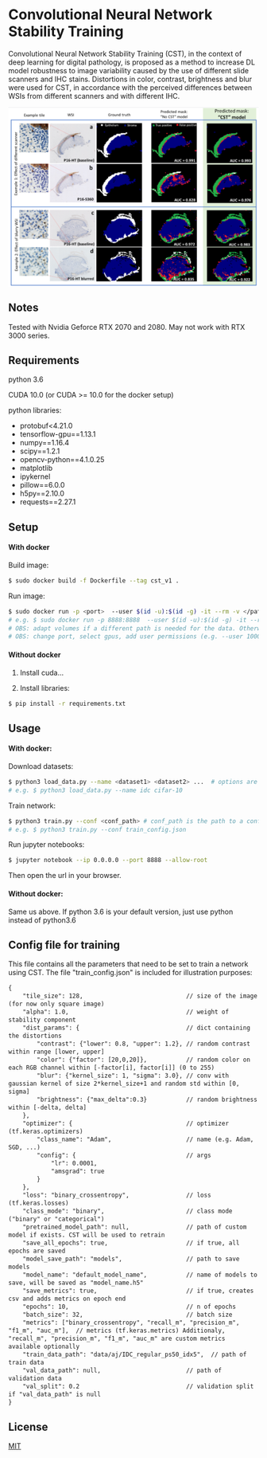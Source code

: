 # Convolutional Neural Network Stability Training

Convolutional Neural Network Stability Training (CST), in the context of deep learning for digital pathology, is proposed as a method to increase DL model robustness to image variability caused by the use of different slide scanners and IHC stains. Distortions in color, contrast, brightness and blur were used for CST, in accordance with the perceived differences between WSIs  from different scanners and with different IHC.

<img align="center" src="static/cst_segmentation.png" width="800">

## Notes
Tested with Nvidia Geforce RTX 2070 and 2080. May not work with RTX 3000 series.

## Requirements

python 3.6

CUDA 10.0 (or CUDA >= 10.0 for the docker setup)

python libraries: 
- protobuf<4.21.0
- tensorflow-gpu==1.13.1
- numpy==1.16.4
- scipy==1.2.1
- opencv-python==4.1.0.25
- matplotlib
- ipykernel
- pillow==6.0.0
- h5py==2.10.0
- requests==2.27.1

## Setup

#### With docker

Build image:

``` bash
$ sudo docker build -f Dockerfile --tag cst_v1 .
```

Run image:

```bash
$ sudo docker run -p <port>  --user $(id -u):$(id -g) -it --rm -v </path/to/this/repository>:/main_dir/CST_v1 --gpus <gpus> cst_v1:latest /bin/bash
# e.g. $ sudo docker run -p 8888:8888  --user $(id -u):$(id -g) -it --rm -v $(pwd):/main_dir/CST_v1 --gpus all cst_v1:latest /bin/bash
# OBS: adapt volumes if a different path is needed for the data. Otherwise, move data to the 'CST_v1/data'
# OBS: change port, select gpus, add user permissions (e.g. --user 1000:1000) or generally modify the run command as needed. 


```

#### Without docker 
1. Install cuda...

2. Install libraries: 
```bash 
$ pip install -r requirements.txt
```



## Usage

#### With docker:

Download datasets: 
```bash
$ python3 load_data.py --name <dataset1> <dataset2> ...  # options are idc, cifar-10, cifar-10-c. Default is idc
# e.g. $ python3 load_data.py --name idc cifar-10
```

Train network:

```bash
$ python3 train.py --conf <conf_path> # conf_path is the path to a config json file with the parameters. Default is train_config.json
# e.g. $ python3 train.py --conf train_config.json
```

Run jupyter notebooks:
```bash
$ jupyter notebook --ip 0.0.0.0 --port 8888 --allow-root
```

Then open the url in your browser.

#### Without docker:

Same us above. If python 3.6 is your default version, just use python instead of python3.6


## Config file for training
This file contains all the parameters that need to be set to train a network using CST. The file "train_config.json" is included for illustration purposes:


```jsonc
{
    "tile_size": 128,                             // size of the image (for now only square image)
    "alpha": 1.0,                                 // weight of stability component
    "dist_params": {                              // dict containing the distortions
        "contrast": {"lower": 0.8, "upper": 1.2}, // random contrast within range [lower, upper]
        "color": {"factor": [20,0,20]},           // random color on each RGB channel within [-factor[i], factor[i]] (0 to 255)
        "blur": {"kernel_size": 1, "sigma": 3.0}, // conv with gaussian kernel of size 2*kernel_size+1 and random std within [0, sigma]
        "brightness": {"max_delta":0.3}           // random brightness within [-delta, delta]
    },
    "optimizer": {                                // optimizer (tf.keras.optimizers)
        "class_name": "Adam",                     // name (e.g. Adam, SGD, ...)
        "config": {                               // args
            "lr": 0.0001,
            "amsgrad": true
        }
    },
    "loss": "binary_crossentropy",                // loss (tf.keras.losses)
    "class_mode": "binary",                       // class mode ("binary" or "categorical")
    "pretrained_model_path": null,                // path of custom model if exists. CST will be used to retrain
    "save_all_epochs": true,                      // if true, all epochs are saved
    "model_save_path": "models",                  // path to save models
    "model_name": "default_model_name",           // name of models to save, will be saved as "model_name.h5"
    "save_metrics": true,                         // if true, creates csv and adds metrics on epoch end
    "epochs": 10,                                 // n of epochs
    "batch_size": 32,                             // batch size
    "metrics": ["binary_crossentropy", "recall_m", "precision_m", "f1_m", "auc_m"],  // metrics (tf.keras.metrics) Additionaly, "recall_m", "precision_m", "f1_m", "auc_m" are custom metrics available optionally
    "train_data_path": "data/aj/IDC_regular_ps50_idx5",  // path of train data
    "val_data_path": null,                        // path of validation data
    "val_split": 0.2                              // validation split if "val_data_path" is null
}
```

## License
[MIT](https://choosealicense.com/licenses/mit/)